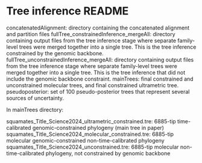 
Tree inference README
=====================

concatenatedAlignment: directory containing the concatenated alignment and partition files
fullTree_constrainedInference_mergeAll: directory containing output files from the tree inference stage where separate family-level trees were merged together into a single tree. This is the tree inference constrained by the genomic backbone.
fullTree_unconstrainedInference_mergeAll: directory containing output files from the tree inference stage where separate family-level trees were merged together into a single tree. This is the tree inference that did not include the genomic backbone constraint.
mainTrees: final constrained and unconstrained molecular trees, and final constrained ultrametric tree.
pseudoposterior: set of 100 pseudo-posterior trees that represent several sources of uncertainty.

In mainTrees directory:

squamates_Title_Science2024_ultrametric_constrained.tre: 6885-tip time-calibrated genomic-constrained phylogeny (main tree in paper)
squamates_Title_Science2024_molecular_constrained.tre: 6885-tip molecular genomic-constrained non-time-calibrated phylogeny
squamates_Title_Science2024_unconstrained.tre: 6885-tip molecular non-time-calibrated phylogeny, not constrained by genomic backbone